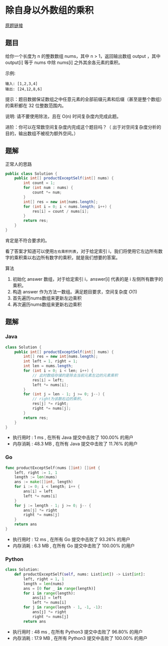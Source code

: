 # 除自身以外数组的乘积

[原题链接](https://leetcode-cn.com/problems/product-of-array-except-self/)

## 题目

给你一个长度为 n 的整数数组 nums，其中 n > 1，返回输出数组 output ，其中 output[i] 等于 nums 中除 nums[i] 之外其余各元素的乘积。

示例:
```text
输入: [1,2,3,4]
输出: [24,12,8,6]
```

提示：题目数据保证数组之中任意元素的全部前缀元素和后缀（甚至是整个数组）的乘积都在 32 位整数范围内。

说明: 请不要使用除法，且在 O(n) 时间复杂度内完成此题。

进阶：你可以在常数空间复杂度内完成这个题目吗？（ 出于对空间复杂度分析的目的，输出数组不被视为额外空间。）

## 题解

正常人的思路

```java
public class Solution {
    public int[] productExceptSelf(int[] nums) {
        int count = 1;
        for (int num : nums) {
            count *= num;
        }
        int[] res = new int[nums.length];
        for (int i = 0; i < nums.length; i++) {
            res[i] = count / nums[i];
        }
        return res;
    }
}
```

肯定是不符合要求的。

看了答案才知道可以使用`左右乘积列表`，对于给定索引 i，我们将使用它左边所有数字的乘积乘以右边所有数字的乘积，就是我们想要的答案。

算法
1. 初始化 answer 数组，对于给定索引 i，answer[i] 代表的是 i 左侧所有数字的乘积。
2. 构造 answer 作为方法一数组。满足题目要求，空间复杂度 $O(1)$
3. 首先遍历nums数组来更新左边乘积
4. 再次遍历nums数组来更新右边乘积

## 题解

### Java

```java
class Solution {
    public int[] productExceptSelf(int[] nums) {
        int[] res = new int[nums.length];
        int left = 1, right = 1;
        int len = nums.length;
        for (int i = 0; i < len; i++) {
            // 此时数组存储的是除去当前元素左边的元素乘积
            res[i] = left;
            left *= nums[i];
        }
        for (int j = len - 1; j >= 0; j--) {
            // right为该数右边的乘积。
            res[j] *= right;
            right *= nums[j];
        }
        return res;
    }
}
```

- 执行用时 : 1 ms , 在所有 Java 提交中击败了 100.00% 的用户 
- 内存消耗 : 48.3 MB , 在所有 Java 提交中击败了 11.76% 的用户

### Go

```go
func productExceptSelf(nums []int) []int {
	left, right := 1, 1
	length := len(nums)
	ans := make([]int, length)
	for i := 0; i < length; i++ {
		ans[i] = left
		left *= nums[i]
	}
	for j := length - 1; j >= 0; j-- {
		ans[j] *= right
		right *= nums[j]
	}
	return ans
}
```

- 执行用时 : 12 ms , 在所有 Go 提交中击败了 93.26% 的用户 
- 内存消耗 : 6.3 MB , 在所有 Go 提交中击败了 100.00% 的用户

### Python

```python
class Solution:
    def productExceptSelf(self, nums: List[int]) -> List[int]:
        left, right = 1, 1
        length = len(nums)
        ans = [0 for _ in range(length)]
        for i in range(length):
            ans[i] = left
            left *= nums[i]
        for j in range(length - 1, -1, -1):
            ans[j] *= right
            right *= nums[j]
        return ans
```

- 执行用时 : 48 ms , 在所有 Python3 提交中击败了 96.80% 的用户
- 内存消耗 : 17.9 MB , 在所有 Python3 提交中击败了 100.00% 的用户
